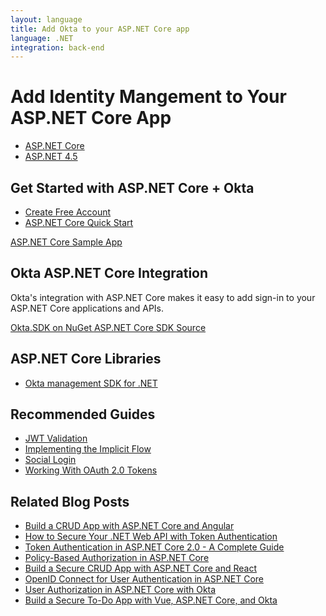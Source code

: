 ```yaml
---
layout: language
title: Add Okta to your ASP.NET Core app
language: .NET
integration: back-end
---
```


# <i class='icon-48 docsPage code-dotnet'></i> Add Identity Mangement to Your ASP.NET Core App

<ul class='language-tabs'>
	<li class="active">
		<a href='/code/dotnet/'>
			<i class='icon code-dotnet-32'></i><span>ASP.NET Core</span>
		</a>
	</li>
	<li class="">
		<a href='/code/dotnet/asp-45.html'>
			<i class='icon code-dotnet-32'></i><span>ASP.NET 4.5</span>
		</a>
	</li>
</ul>

## Get Started with ASP.NET Core + Okta

<ul class='language-ctas'>
	<li>
		<a href='https://developer.okta.com/signup/' class='code-button highlighted' data-proofer-ignore>
			<span>Create Free Account</span>
		</a>
	</li>
	<li>
		<a href='/quickstart/#/okta-sign-in-page/dotnet/aspnetcore' class='code-button inverse' data-proofer-ignore>
			<span>ASP.NET Core Quick Start</span>
		</a>
	</li>
</ul>

<a href='https://github.com/oktadeveloper/okta-aspnetcore-mvc-example'>
	<span class='fa fa-github'></span> <span>ASP.NET Core Sample App</span>
</a>

## Okta ASP.NET Core Integration

Okta's integration with ASP.NET Core makes it easy to add sign-in to your ASP.NET Core applications and APIs.


<a href='https://www.nuget.org/packages/Okta.Sdk' class="language-reference">
	<span class='icon download-16'></span> 
	<span>Okta.SDK on NuGet</span>
</a>


<a href='https://github.com/okta/okta-aspnet'>
	<span class='fa fa-github'></span> <span>ASP.NET Core SDK Source</span>
</a>

## ASP.NET Core Libraries

<ul class="language-libraries">
	<li>
		<a href="https://github.com/okta/okta-sdk-dotnet">
			<span class='fa fa-github'></span> <span>Okta management SDK for .NET</span>
		</a>
	</li>
</ul>

## Recommended Guides

<ul class="language-list">
	<li><a href="https://developer.okta.com/code/dotnet/jwt-validation">JWT Validation</a></li>
	<li><a href="https://developer.okta.com/authentication-guide/implementing-authentication/implicit">Implementing the Implicit Flow</a></li>
	<li>
		<a href="https://developer.okta.com/authentication-guide/social-login/">Social Login</a>
	</li>
	<li>
		<a href="https://developer.okta.com/authentication-guide/tokens/">Working With OAuth 2.0 Tokens</a>
	</li>
</ul>

## Related Blog Posts

<ul class="language-list">
	<li><a href="https://developer.okta.com/blog/2018/04/26/build-crud-app-aspnetcore-angular">Build a CRUD App with ASP.NET Core and Angular</a></li>
	<li><a href="https://developer.okta.com/blog/2018/02/01/secure-aspnetcore-webapi-token-auth">How to Secure Your .NET Web API with Token Authentication</a></li>
	<li><a href="https://developer.okta.com/blog/2018/03/23/token-authentication-aspnetcore-complete-guide">Token Authentication in ASP.NET Core 2.0 - A Complete Guide</a></li>
	<li><a href="https://developer.okta.com/blog/2018/05/11/policy-based-authorization-in-aspnet-core">Policy-Based Authorization in ASP.NET Core</a></li>
	<li><a href="https://developer.okta.com/blog/2018/07/02/build-a-secure-crud-app-with-aspnetcore-and-react">Build a Secure CRUD App with ASP.NET Core and React</a></li>
	<li><a href="https://developer.okta.com/blog/2017/06/29/oidc-user-auth-aspnet-core">OpenID Connect for User Authentication in ASP.NET Core</a></li>
	<li><a href="https://developer.okta.com/blog/2017/10/04/aspnet-authorization">User Authorization in ASP.NET Core with Okta</a></li>
	<li><a href="https://developer.okta.com/blog/2018/01/31/build-secure-todo-app-vuejs-aspnetcore">Build a Secure To-Do App with Vue, ASP.NET Core, and Okta</a></li>
</ul>
